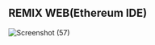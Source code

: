 <h2>REMIX WEB(Ethereum IDE)</h2>

![Screenshot (57)](https://user-images.githubusercontent.com/69615463/179395766-1a6195ee-f028-48de-8b85-867171e6a10b.png)

